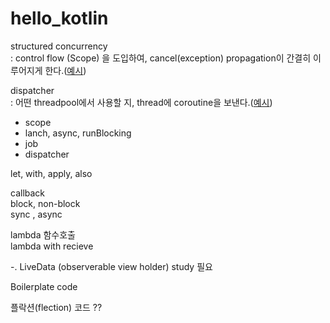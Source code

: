 # hello_kotlin

structured concurrency  
: control flow (Scope) 을 도입하여, cancel(exception) propagation이 간결히 이루어지게 한다.([예시](https://suhwan.dev/2022/01/21/Kotlin-coroutine-structured-concurrency/))    

dispatcher  
: 어떤 threadpool에서 사용할 지, thread에 coroutine을 보낸다.([예시](https://kotlinworld.com/141))     


- scope  
- lanch, async, runBlocking  
- job  
- dispatcher  


let, with, apply, also

callback  
block, non-block  
sync , async  

lambda 함수호출  
lambda with recieve  


-. LiveData (observerable view holder) study 필요  


Boilerplate code

플락션(flection) 코드 ??  
